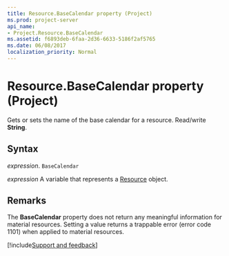 ```yaml
---
title: Resource.BaseCalendar property (Project)
ms.prod: project-server
api_name:
- Project.Resource.BaseCalendar
ms.assetid: f6893deb-6faa-2d36-6633-5186f2af5765
ms.date: 06/08/2017
localization_priority: Normal
---
```



# Resource.BaseCalendar property (Project)

Gets or sets the name of the base calendar for a resource. Read/write  **String**.


## Syntax

_expression_. `BaseCalendar`

_expression_ A variable that represents a [Resource](./Project.Resource.md) object.


## Remarks

The  **BaseCalendar** property does not return any meaningful information for material resources. Setting a value returns a trappable error (error code 1101) when applied to material resources.

[!include[Support and feedback](~/includes/feedback-boilerplate.md)]